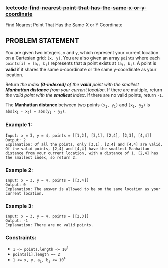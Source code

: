 ### [leetcode-find-nearest-point-that-has-the-same-x-or-y-coordinate](https://leetcode.com/problems/find-nearest-point-that-has-the-same-x-or-y-coordinate/)

Find Nearest Point That Has the Same X or Y Coordinate

## PROBLEM STATEMENT
You are given two integers, `x` and `y`, which represent your current location on a Cartesian grid: `(x, y)`.  You are also given an array `points` where each `points[i] = [a`<sub>`i`</sub>`, b`<sub>`i`</sub>`]` represents that a point exists at `(a`<sub>`i`</sub>`, b`<sub>`i`</sub>`)`.  A point is **valid** if it shares the same x-coordinate or the same y-coordinate as your location.

Return *the index **(0-indexed)** of the **valid** point with the smallest **Manhattan distance** from your current location*.  If there are multiple, return *the valid point with the **smallest** index*.  If there are no valid points, return `-1`.

The **Manhattan distance** between two points `(x`<sub>`1`</sub>`, y`<sub>`1`</sub>`)` and `(x`<sub>`2`</sub>`, y`<sub>`2`</sub>`)` is `abs(x`<sub>`1`</sub>` - x`<sub>`2`</sub>`) + abs(y`<sub>`1`</sub>` - y`<sub>`2`</sub>`)`.

### Example 1:
```
Input: x = 3, y = 4, points = [[1,2], [3,1], [2,4], [2,3], [4,4]]
Output: 2
Explanation: Of all the points, only [3,1], [2,4] and [4,4] are valid. Of the valid points, [2,4] and [4,4] have the smallest Manhattan distance from your current location, with a distance of 1. [2,4] has the smallest index, so return 2.
```

### Example 2:
```
Input: x = 3, y = 4, points = [[3,4]]
Output: 0
Explanation: The answer is allowed to be on the same location as your current location.
```

### Example 3:
```
Input: x = 3, y = 4, points = [[2,3]]
Output: -1
Explanation: There are no valid points.
```

### Constraints:
- `1 <= points.length <= 10`<sup>`4`</sup> 
- `points[i].length == 2`
- `1 <= x, y, a`<sub>`i`</sub>`, b`<sub>`i`</sub>` <= 10`<sup>`4`</sup>

